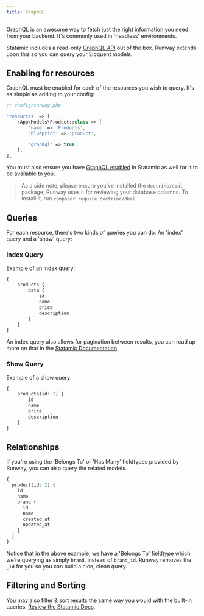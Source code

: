 ```yaml
---
title: GraphQL
---
```


GraphQL is an awesome way to fetch just the right information you need from your backend. It's commonly used in 'headless' environments.

Statamic includes a read-only [GraphQL API](https://statamic.dev/graphql) out of the box. Runway extends upon this so you can query your Eloquent models.

## Enabling for resources

GraphQL must be enabled for each of the resources you wish to query. It's as simple as adding to your config:

```php
// config/runway.php

'resources' => [
    \App\Models\Product::class => [
        'name' => 'Products',
        'blueprint' => 'product',

        'graphql' => true,
    ],
],
```

You must also ensure you have [GraphQL enabled](https://statamic.dev/graphql#enable-graphql) in Statamic as well for it to be available to you.

> As a side note, please ensure you've installed the `doctrine/dbal` package, Runway uses it for reviewing your database columns. To install it, run `composer require doctrine/dbal`

## Queries

For each resource, there's two kinds of queries you can do. An 'index' query and a 'show' query:

### Index Query

Example of an index query:

```graphql
{
    products {
        data {
            id
            name
            price
            description
        }
    }
}
```

An index query also allows for pagination between results, you can read up more on that in the [Statamic Documentation](https://statamic.dev/graphql#pagination).

### Show Query

Example of a show query:

```graphql
{
    products(id: 2) {
        id
        name
        price
        description
    }
}
```

## Relationships

If you're using the 'Belongs To' or 'Has Many' fieldtypes provided by Runway, you can also query the related models.

```graphql
{
  product(id: 2) {
    id
    name
    brand {
      id
      name
      created_at
      updated_at
    }
  }
}
```

Notice that in the above example, we have a 'Belongs To' fieldtype which we're querying as simply `brand`, instead of `brand_id`. Runway removes the `_id` for you so you can build a nice, clean query.

## Filtering and Sorting

You may also filter & sort results the same way you would with the built-in queries. [Review the Statamic Docs](https://statamic.dev/graphql#filtering).
